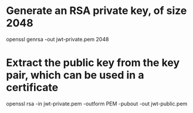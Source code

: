 # Generate an RSA private key, of size 2048
openssl genrsa -out jwt-private.pem 2048

# Extract the public key from the key pair, which can be used in a certificate
openssl rsa -in jwt-private.pem -outform PEM -pubout -out jwt-public.pem